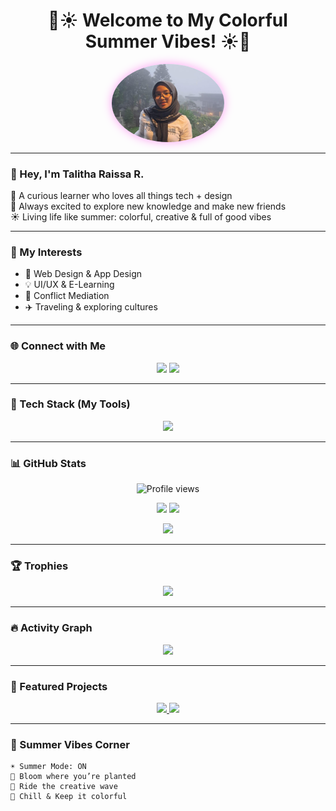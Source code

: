 <!-- Header Banner -->
<h1 align="center">🌈☀️ Welcome to My Colorful Summer Vibes! ☀️🌈</h1>
<p align="center">
  <img src="tale.jpg" alt="Talitha Raissa" width="180" style="border-radius:50%; box-shadow:0 0 15px #ff9ff3;"/>
</p>

---

### 👋 Hey, I'm **Talitha Raissa R.**
💖 A curious learner who loves all things tech + design  
🌸 Always excited to explore new knowledge and make new friends  
☀️ Living life like summer: colorful, creative & full of good vibes  

---

### 🎨 My Interests
- 🎨 Web Design & App Design  
- 💡 UI/UX & E-Learning  
- 🧩 Conflict Mediation  
- ✈️ Traveling & exploring cultures  

---

### 🌐 Connect with Me
<p align="center">
  <a href="https://instagram.com/tha.raiss"><img src="https://img.shields.io/badge/-@tha.raiss-E4405F?style=for-the-badge&logo=Instagram&logoColor=white"/></a>
  <a href="https://github.com/tales1708"><img src="https://img.shields.io/badge/-tales1708-171515?style=for-the-badge&logo=github"/></a>
</p>

---

### 🌴 Tech Stack (My Tools)
<p align="center">
  <img src="https://skillicons.dev/icons?i=html,css,js,react,figma,python,java,php,mysql,git" />
</p>

---

### 📊 GitHub Stats
<p align="center">
  <img src="https://komarev.com/ghpvc/?username=tales1708&label=Profile%20views&color=ff69b4&style=flat" alt="Profile views" />
</p>

<p align="center">
  <img src="https://github-readme-stats.vercel.app/api?username=tales1708&show_icons=true&theme=radical&bg_color=0,ff9a9e,ffdde1&title_color=fff&text_color=fff&icon_color=ff6f91" height="165"/>
  <img src="https://github-readme-streak-stats.herokuapp.com/?user=tales1708&theme=radical&background=ffdde1&ring=ff6f91&fire=ff9a9e&currStreakLabel=ff6f91" height="165"/>
</p>

<p align="center">
  <img src="https://github-readme-stats.vercel.app/api/top-langs/?username=tales1708&layout=compact&theme=radical&bg_color=0,ffdde1,ff9a9e&title_color=fff&text_color=fff" height="160"/>
</p>

---

### 🏆 Trophies
<p align="center">
  <img src="https://github-profile-trophy.vercel.app/?username=tales1708&theme=juicyfresh&margin-w=15&margin-h=15&no-frame=true&column=7"/>
</p>

---

### 🔥 Activity Graph
<p align="center">
  <img src="https://github-readme-activity-graph.vercel.app/graph?username=tales1708&theme=tokyo-night&bg_color=ffdde1&color=ff6f91&line=ff9a9e&point=ff6f91"/>
</p>

---

### 🌟 Featured Projects
<p align="center">
  <a href="https://github.com/tales1708/your-best-project">
    <img src="https://github-readme-stats.vercel.app/api/pin/?username=tales1708&repo=your-best-project&theme=radical&bg_color=ff9a9e&title_color=fff&text_color=fff&icon_color=fff"/>
  </a>
  <a href="https://github.com/tales1708/another-cool-repo">
    <img src="https://github-readme-stats.vercel.app/api/pin/?username=tales1708&repo=another-cool-repo&theme=radical&bg_color=ffdde1&title_color=fff&text_color=fff&icon_color=fff"/>
  </a>
</p>

---

### 🌊 Summer Vibes Corner
```ascii
☀️ Summer Mode: ON
🌸 Bloom where you’re planted
🌊 Ride the creative wave
🌴 Chill & Keep it colorful
